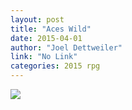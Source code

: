 ```yaml
---
layout: post
title: "Aces Wild"
date: 2015-04-01
author: "Joel Dettweiler"
link: "No Link"
categories: 2015 rpg
---
```


![]({{site.url}}/2015images/AcesWild.jpg)